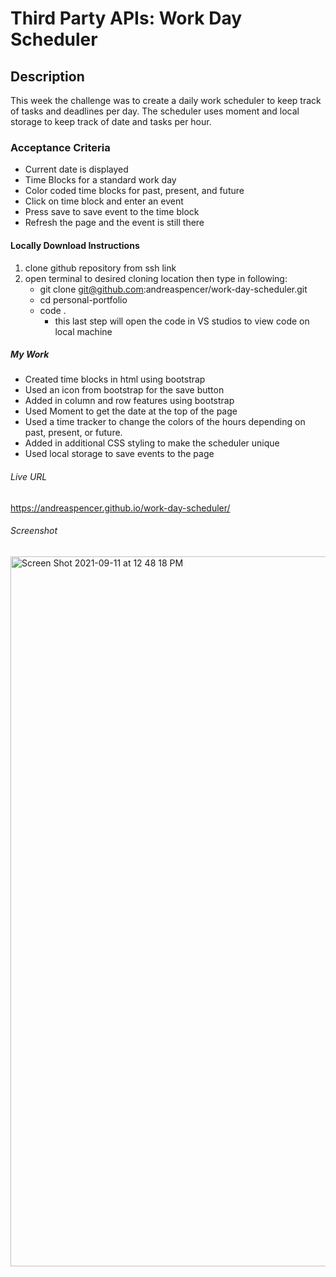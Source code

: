 # Third Party APIs: Work Day Scheduler

## Description 
This week the challenge was to create a daily work scheduler to keep track of tasks and deadlines per day. The scheduler uses moment and local storage to keep track of date and tasks per hour.

### Acceptance Criteria
* Current date is displayed
* Time Blocks for a standard work day
* Color coded time blocks for past, present, and future 
* Click on time block and enter an event
* Press save to save event to the time block
* Refresh the page and the event is still there

#### Locally Download Instructions
1. clone github repository from ssh link
2. open terminal to desired cloning location then type in following:
    * git clone git@github.com:andreaspencer/work-day-scheduler.git
    * cd personal-portfolio
    * code .
        * this last step will open the code in VS studios to view code on local machine


##### My Work
* Created time blocks in html using bootstrap 
* Used an icon from bootstrap for the save button
* Added in column and row features using bootstrap
* Used Moment to get the date at the top of the page
* Used a time tracker to change the colors of the hours depending on past, present, or future.
* Added in additional CSS styling to make the scheduler unique
* Used local storage to save events to the page

###### Live URL
https://andreaspencer.github.io/work-day-scheduler/

###### Screenshot
<img width="1136" alt="Screen Shot 2021-09-11 at 12 48 18 PM" src="https://user-images.githubusercontent.com/87836575/132960518-1ba747bf-fb0f-49ad-9019-0e014da73361.png">
